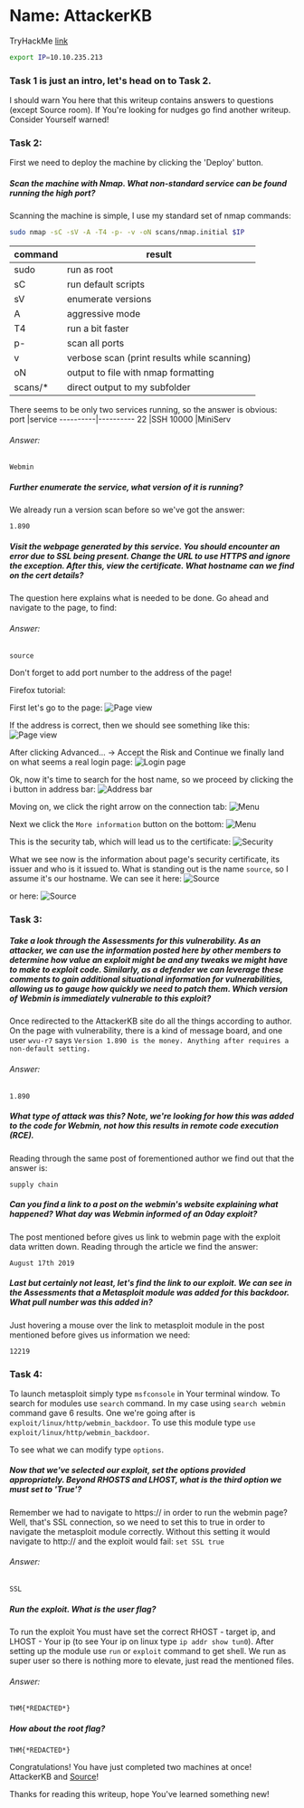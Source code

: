 # Name: AttackerKB

TryHackMe [link](https://tryhackme.com/room/attackerkb)
```bash
export IP=10.10.235.213
```
### Task 1 is just an intro, let's head on to Task 2.
I should warn You here that this writeup contains answers to questions (except Source room). If You're looking for nudges go find another writeup. Consider Yourself warned!
### Task 2:

First we need to deploy the machine by clicking the 'Deploy' button.

##### Scan the machine with Nmap. What non-standard service can be found running the high port?

Scanning the machine is simple, I use my standard set of nmap commands:
```bash
sudo nmap -sC -sV -A -T4 -p- -v -oN scans/nmap.initial $IP

```
command    |result
-----------|----------
sudo       |run as root
sC         |run default scripts
sV         |enumerate versions
A          |aggressive mode
T4         |run a bit faster
p-         |scan all ports
v          |verbose scan (print results while scanning)
oN         |output to file with nmap formatting
scans/*    |direct output to my subfolder

There seems to be only two services running, so the answer is obvious:
port      |service
----------|----------
22        |SSH
10000     |MiniServ

###### Answer:
```
Webmin
```
##### Further enumerate the service, what version of it is running?

We already run a version scan before so we've got the answer:
```
1.890
```
##### Visit the webpage generated by this service. You should encounter an error due to SSL being present. Change the URL to use HTTPS and ignore the exception. After this, view the certificate. What hostname can we find on the cert details?

The question here explains what is needed to be done. Go ahead and navigate to the page, to find:
###### Answer:
```
source
```
Don't forget to add port number to the address of the page!


Firefox tutorial:

First let's go to the page:
![Page view](https://github.com/malakx/TryHackMe/blob/master/AttackerKB/images/Address.png)

If the address is correct, then we should see something like this:
![Page view](https://github.com/malakx/TryHackMe/blob/master/AttackerKB/images/Page1.png)

After clicking Advanced... -> Accept the Risk and Continue we finally land on what seems a real login page:
![Login page](https://github.com/malakx/TryHackMe/blob/master/AttackerKB/images/Page2.png)

Ok, now it's time to search for the host name, so we proceed by clicking the i button in address bar:
![Address bar](https://github.com/malakx/TryHackMe/blob/master/AttackerKB/images/Address.png)

Moving on, we click the right arrow on the connection tab:
![Menu](https://github.com/malakx/TryHackMe/blob/master/AttackerKB/images/Menu.png)

Next we click the `More information` button on the bottom:
![Menu](https://github.com/malakx/TryHackMe/blob/master/AttackerKB/images/Menu_next.png)

This is the security tab, which will lead us to the certificate:
![Security](https://github.com/malakx/TryHackMe/blob/master/AttackerKB/images/Cert.png)

What we see now is the information about page's security certificate, its issuer and who is it issued to. What is standing out is the name `source`, so I assume it's our hostname. We can see it here:
![Source](https://github.com/malakx/TryHackMe/blob/master/AttackerKB/images/Source1.png)

or here:
![Source](https://github.com/malakx/TryHackMe/blob/master/AttackerKB/images/Source2.png)


### Task 3:

##### Take a look through the Assessments for this vulnerability. As an attacker, we can use the information posted here by other members to determine how value an exploit might be and any tweaks we might have to make to exploit code. Similarly, as a defender we can leverage these comments to gain additional situational information for vulnerabilities, allowing us to gauge how quickly we need to patch them. Which version of Webmin is immediately vulnerable to this exploit?

Once redirected to the AttackerKB site do all the things according to author. On the page with vulnerability, there is a kind of message board, and one user `wvu-r7` says `Version 1.890 is the money. Anything after requires a non-default setting.`
###### Answer:
```
1.890
```
##### What type of attack was this? Note, we're looking for how this was added to the code for Webmin, not how this results in remote code execution (RCE).
Reading through the same post of forementioned author we find out that the answer is:
```
supply chain
```
##### Can you find a link to a post on the webmin's website explaining what happened? What day was Webmin informed of an 0day exploit?
The post mentioned before gives us link to webmin page with the exploit data written down. Reading through the article we find the answer:
```
August 17th 2019
```
##### Last but certainly not least, let's find the link to our exploit. We can see in the Assessments that a Metasploit module was added for this backdoor. What pull number was this added in?
Just hovering a mouse over the link to metasploit module in the post mentioned before gives us information we need:
```
12219
```
### Task 4:
To launch metasploit simply type `msfconsole` in Your terminal window. To search for modules use `search` command. In my case using `search webmin` command gave 6 results. One we're going after is `exploit/linux/http/webmin_backdoor`. To use this module type `use exploit/linux/http/webmin_backdoor`.

To see what we can modify type `options`. 
##### Now that we've selected our exploit, set the options provided appropriately. Beyond RHOSTS and LHOST, what is the third option we must set to 'True'?
Remember we had to navigate to https:// in order to run the webmin page? Well, that's SSL connection, so we need to set this to true in order to navigate the metasploit module correctly. Without this setting it would navigate to http:// and the exploit would fail: `set SSL true`
###### Answer:
```
SSL
```
##### Run the exploit. What is the user flag?
To run the exploit You must have set the correct RHOST - target ip, and LHOST - Your ip (to see Your ip on linux type `ip addr show tun0`). After setting up the module use `run` or `exploit` command to  get shell. We run as super user so there is nothing more to elevate, just read the mentioned files.
###### Answer:
```
THM{*REDACTED*}
```
##### How about the root flag?
```
THM{*REDACTED*}
```
Congratulations! You have just completed two machines at once! AttackerKB and [Source](https://tryhackme.com/room/source)!

Thanks for reading this writeup, hope You've learned something new!
